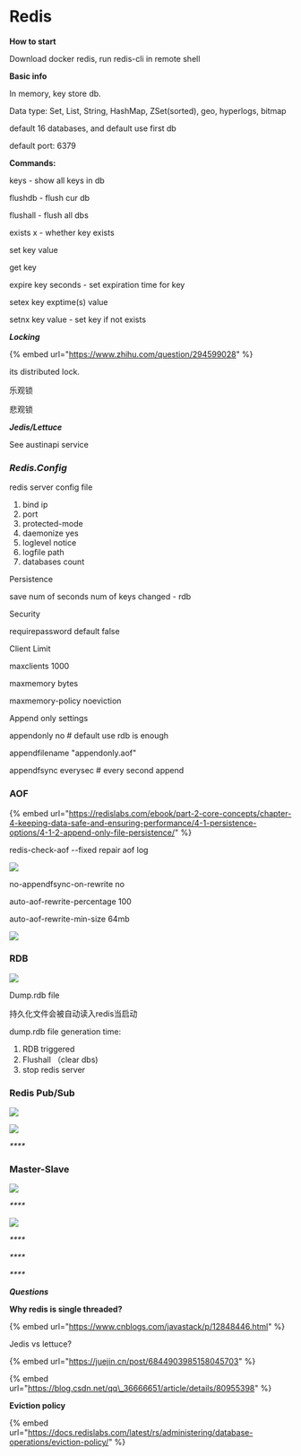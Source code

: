 # Redis

**How to start**

Download docker redis, run redis-cli in remote shell

**Basic info**

In memory, key store db.

Data type: Set, List, String, HashMap, ZSet\(sorted\), geo, hyperlogs, bitmap

default 16 databases, and default use first db

default port: 6379

**Commands:**

keys - show all keys in db

flushdb - flush cur db

flushall - flush all dbs

exists x - whether key exists

set key value

get key

expire key seconds - set expiration time for key

setex key exptime\(s\) value

setnx key value - set key if not exists



_**Locking**_

{% embed url="https://www.zhihu.com/question/294599028" %}

its distributed lock.

乐观锁

悲观锁



_**Jedis/Lettuce**_

See austinapi service



### _**Redis.Config**_

redis server config file

1. bind ip
2. port 
3. protected-mode
4. daemonize yes
5. loglevel notice
6. logfile path
7. databases count



Persistence

save num of seconds num of keys changed - rdb

Security

requirepassword default false

Client Limit

maxclients 1000

maxmemory bytes

maxmemory-policy noeviction

Append only settings

appendonly no \# default use rdb is enough

appendfilename "appendonly.aof"

appendfsync everysec \# every second append





### AOF

{% embed url="https://redislabs.com/ebook/part-2-core-concepts/chapter-4-keeping-data-safe-and-ensuring-performance/4-1-persistence-options/4-1-2-append-only-file-persistence/" %}

redis-check-aof --fixed             repair aof log

![](../../../../.gitbook/assets/image%20%2813%29.png)

no-appendfsync-on-rewrite no

auto-aof-rewrite-percentage 100

auto-aof-rewrite-min-size 64mb

![](../../../../.gitbook/assets/image%20%2811%29.png)



### RDB

![](../../../../.gitbook/assets/image%20%289%29.png)

Dump.rdb file

持久化文件会被自动读入redis当启动

dump.rdb file generation time:

1. RDB triggered
2. Flushall （clear dbs\)
3. stop redis server



### Redis Pub/Sub

![](../../../../.gitbook/assets/image%20%2812%29.png)

![](../../../../.gitbook/assets/image%20%2815%29.png)

_\*\*\*\*_

### Master-Slave

![](../../../../.gitbook/assets/image%20%2810%29.png)

_\*\*\*\*_

![](../../../../.gitbook/assets/image%20%2814%29.png)

_\*\*\*\*_

_\*\*\*\*_

_\*\*\*\*_

_**Questions**_

**Why redis is single threaded?**

{% embed url="https://www.cnblogs.com/javastack/p/12848446.html" %}

Jedis vs lettuce?

{% embed url="https://juejin.cn/post/6844903985158045703" %}

{% embed url="https://blog.csdn.net/qq\_36666651/article/details/80955398" %}



**Eviction policy**

{% embed url="https://docs.redislabs.com/latest/rs/administering/database-operations/eviction-policy/" %}





